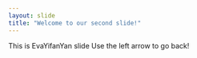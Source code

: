 ```yaml
---
layout: slide
title: "Welcome to our second slide!"
---
```

This is EvaYifanYan slide
Use the left arrow to go back!